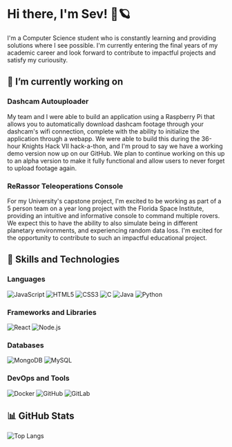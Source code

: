 
# Hi there, I'm Sev! 👋🪐

I'm a Computer Science student who is constantly learning and providing solutions where I see possible. I'm currently entering the final years of my academic career and look forward to contribute to impactful projects and satisfy my curiousity.
## 🔭 I’m currently working on 
### Dashcam Autouploader
My team and I were able to build an application using a Raspberry Pi that allows you to automatically download dashcam footage through your dashcam's wifi connection, complete with the ability to initialize the application through a webapp. We were able to build this during the 36-hour Knights Hack VII hack-a-thon, and I'm proud to say we have a working demo version now up on our GitHub. We plan to continue working on this up to an alpha version to make it fully functional and allow users to never forget to upload footage again.

### ReRassor Teleoperations Console
For my University's capstone project, I'm excited to be working as part of a 5 person team on a year long project with the Florida Space Institute, providing an intuitive and informative console to command multiple rovers. We expect this to have the ability to also simulate being in different planetary environments, and experiencing random data loss. I'm excited for the opportunity to contribute to such an impactful educational project.

## 🚀 Skills and Technologies

### Languages
![JavaScript](https://img.shields.io/badge/-JavaScript-F7DF1E?style=flat-square&logo=javascript&logoColor=white) ![HTML5](https://img.shields.io/badge/-HTML5-E34F26?style=flat-square&logo=html5&logoColor=white) ![CSS3](https://img.shields.io/badge/-CSS3-1572B6?style=flat-square&logo=css3&logoColor=white) ![C](https://img.shields.io/badge/-C-A8B9CC?style=flat-square&logo=c&logoColor=white) ![Java](https://img.shields.io/badge/-Java-007396?style=flat-square&logo=openjdk&logoColor=white) ![Python](https://img.shields.io/badge/-Python-3776AB?style=flat-square&logo=python&logoColor=white) 

### Frameworks and Libraries
![React](https://img.shields.io/badge/-React-61DAFB?style=flat-square&logo=react&logoColor=white) ![Node.js](https://img.shields.io/badge/-Node.js-339933?style=flat-square&logo=node.js&logoColor=white)

### Databases
![MongoDB](https://img.shields.io/badge/-MongoDB-47A248?style=flat-square&logo=mongodb&logoColor=white) ![MySQL](https://img.shields.io/badge/-MySQL-4479A1?style=flat-square&logo=mysql&logoColor=white)

### DevOps and Tools
![Docker](https://img.shields.io/badge/-Docker-2496ED?style=flat-square&logo=docker&logoColor=white) ![GitHub](https://img.shields.io/badge/-GitHub-181717?style=flat-square&logo=github&logoColor=white) ![GitLab](https://img.shields.io/badge/-GitLab-FCA121?style=flat-square&logo=gitlab&logoColor=white)

## 📊 GitHub Stats
![Top Langs](https://github-readme-stats.vercel.app/api/top-langs/?username=vesmor&layout=compact&theme=radical)

<!--
**vesmor/vesmor** is a ✨ _special_ ✨ repository because its `README.md` (this file) appears on your GitHub profile.

Here are some ideas to get you started:

- 🔭 I’m currently working on ...
- 🌱 I’m currently learning ...
- 👯 I’m looking to collaborate on ...
- 🤔 I’m looking for help with ...
- 💬 Ask me about ...
- 📫 How to reach me: ...
- 😄 Pronouns: ...
- ⚡ Fun fact: ...
-->
